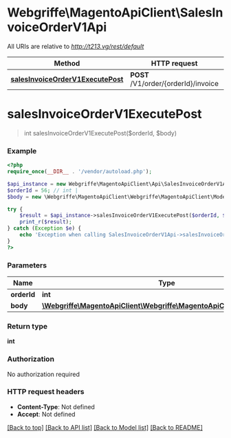 # Webgriffe\MagentoApiClient\SalesInvoiceOrderV1Api

All URIs are relative to *http://t213.vg/rest/default*

Method | HTTP request | Description
------------- | ------------- | -------------
[**salesInvoiceOrderV1ExecutePost**](SalesInvoiceOrderV1Api.md#salesInvoiceOrderV1ExecutePost) | **POST** /V1/order/{orderId}/invoice | 


# **salesInvoiceOrderV1ExecutePost**
> int salesInvoiceOrderV1ExecutePost($orderId, $body)





### Example
```php
<?php
require_once(__DIR__ . '/vendor/autoload.php');

$api_instance = new Webgriffe\MagentoApiClient\Api\SalesInvoiceOrderV1Api();
$orderId = 56; // int | 
$body = new \Webgriffe\MagentoApiClient\Webgriffe\MagentoApiClient\Model\Body86(); // \Webgriffe\MagentoApiClient\Webgriffe\MagentoApiClient\Model\Body86 | 

try {
    $result = $api_instance->salesInvoiceOrderV1ExecutePost($orderId, $body);
    print_r($result);
} catch (Exception $e) {
    echo 'Exception when calling SalesInvoiceOrderV1Api->salesInvoiceOrderV1ExecutePost: ', $e->getMessage(), PHP_EOL;
}
?>
```

### Parameters

Name | Type | Description  | Notes
------------- | ------------- | ------------- | -------------
 **orderId** | **int**|  |
 **body** | [**\Webgriffe\MagentoApiClient\Webgriffe\MagentoApiClient\Model\Body86**](../Model/\Webgriffe\MagentoApiClient\Webgriffe\MagentoApiClient\Model\Body86.md)|  | [optional]

### Return type

**int**

### Authorization

No authorization required

### HTTP request headers

 - **Content-Type**: Not defined
 - **Accept**: Not defined

[[Back to top]](#) [[Back to API list]](../../README.md#documentation-for-api-endpoints) [[Back to Model list]](../../README.md#documentation-for-models) [[Back to README]](../../README.md)


